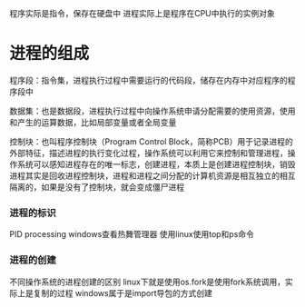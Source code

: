 程序实际是指令，保存在硬盘中
进程实际上是程序在CPU中执行的实例对象

# 进程的组成

程序段：指令集，进程执行过程中需要运行的代码段，储存在内存中对应程序的程序段中

数据集：也是数据段，进程执行过程中向操作系统申请分配需要的使用资源，使用和产生的运算数据，比如局部变量或者全局变量

控制块：也叫程序控制块（Program Control Block，简称PCB）用于记录进程的外部特征，描述进程的执行变化过程，操作系统可以利用它来控制和管理进程，操作系统可以感知进程存在的唯一标志，创建进程，本质上是创建进程控制块，销毁进程其实是回收进程控制块，进程和进程之间分配的计算机资源是相互独立的相互隔离的，如果是没有了控制块，就会变成僵尸进程

### 进程的标识

PID processing 
windows查看热舞管理器
使用linux使用top和ps命令

### 进程的创建

不同操作系统的进程创建的区别
linux下就是使用os.fork是使用fork系统调用，实际上是复制的过程
windows属于是import导包的方式创建

